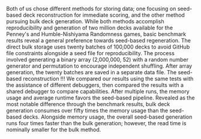 Both of us chose different methods for storing data; one focusing on seed-based deck reconstruction for immediate scoring, and the other method pursuing bulk deck generation. While both methods accomplish reproducibility and generation of two million decks available for the Penney's and Humble-Nishiyama Randomness games, basic benchmark results reveal a general preference towards seed-based regeneration. 
The direct bulk storage uses twenty batches of 100,000 decks to avoid GitHub file constraints alongside a seed file for reproducibility. The process involved generating a binary array (2,000,000, 52) with a random number generator and permutation to encourage independent shuffling. After array generation, the twenty batches are saved in a separate data file. The seed-based reconstruction !!! 
We compared our results using the same tests with the assistance of different debuggers, then compared the results with a shared debugger to compare capabilities. After multiple runs, the memory usage and average runtime favors the seed-based pipeline. Revealed as the most notable difference through the benchmark results, bulk deck generation consumes over fifty times the memory usage than the seed-based decks. Alongside memory usage, the overall seed-based generation runs four times faster than the bulk generation; however, the read time is nominally smaller for the bulk method. 